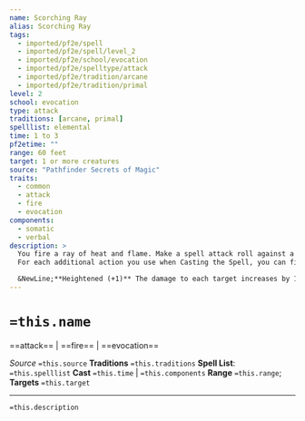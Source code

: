 ```yaml
---
name: Scorching Ray
alias: Scorching Ray
tags:
  - imported/pf2e/spell
  - imported/pf2e/spell/level_2
  - imported/pf2e/school/evocation
  - imported/pf2e/spelltype/attack
  - imported/pf2e/tradition/arcane
  - imported/pf2e/tradition/primal
level: 2
school: evocation
type: attack
traditions: [arcane, primal]
spelllist: elemental
time: 1 to 3
pf2etime: ""
range: 60 feet
target: 1 or more creatures
source: "Pathfinder Secrets of Magic"
traits:
  - common
  - attack
  - fire
  - evocation
components:
  - somatic
  - verbal
description: >
  You fire a ray of heat and flame. Make a spell attack roll against a single creature. On a hit, the target takes 2d6 fire damage, and on a critical hit, the target takes double damage.
  For each additional action you use when Casting the Spell, you can fire an additional ray at a different target, to a maximum of three rays targeting three different targets for 3 actions. These attacks each increase your multiple attack penalty, but you don't increase your multiple attack penalty until after you make all the spell attack rolls for scorching ray. If you spend 2 or more actions Casting the Spell, the damage increases to 4d6 fire damage on a hit, and it still deals double damage on a critical hit.

  &NewLine;**Heightened (+1)** The damage to each target increases by 1d6 for the 1-action version, or by 2d6 for the 2-action and 3-action versions.
---
```

# `=this.name`
==attack== | ==fire== | ==evocation==

*Source* `=this.source`
**Traditions** `=this.traditions`
**Spell List**: `=this.spelllist`
**Cast** `=this.time` | `=this.components`
**Range** `=this.range`; **Targets** `=this.target`

***
`=this.description`